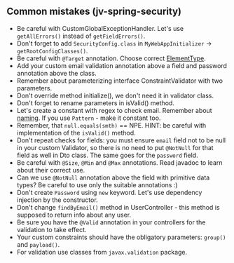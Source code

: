 ## Common mistakes (jv-spring-security)

* Be careful with CustomGlobalExceptionHandler. Let's use `getAllErrors()` instead of `getFieldErrors()`.
* Don't forget to add `SecurityConfig.class` in `MyWebAppInitializer` -> `getRootConfigClasses()`.
* Be careful with `@Target` annotation. Choose correct [ElementType](https://docs.oracle.com/javase/8/docs/api/java/lang/annotation/ElementType.html).
* Add your custom email validation annotation above a field and password annotation above the class.
* Remember about parameterizing interface ConstraintValidator with two parameters.
* Don't override method initialize(), we don't need it in validator class.
* Don't forget to rename parameters in isValid() method.
* Let's create a constant with regex to check email. Remember about [naming](https://mate-academy.github.io/style-guides/java/java.html#s5.2.4-constant-names).
If you use `Pattern` - make it constant too.
* Remember, that `null.equals(smth)` == NPE. HINT: be careful with implementation of the `isValid()` method.
* Don't repeat checks for fields: you must ensure `email` field not to be null in your custom Validator, so there is no need to put `@NotNull` for that field as well in Dto class.
The same goes for the `password` field.
* Be careful with `@Size`, `@Min` and `@Max` annotations. Read javadoc to learn about their correct use.
* Can we use `@NotNull` annotation above the field with primitive data types? Be careful to use only the suitable annotations :)
* Don't create `Password` using `new` keyword. Let's use dependency injection by the constructor.
* Don't change `findByEmail()` method in UserController - this method is supposed to return info about any user.
* Be sure you have the `@Valid` annotation in your controllers for the validation to take effect.
* Your custom constraints should have the obligatory parameters: `group()` and `payload()`.
* For validation use classes from `javax.validation` package.
